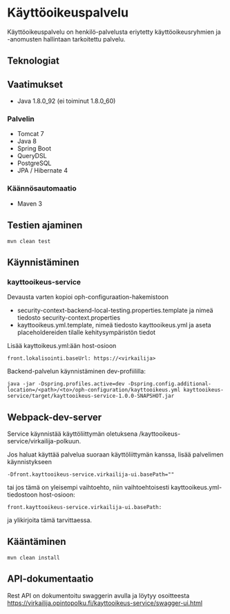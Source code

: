 # Käyttöoikeuspalvelu

Käyttöoikeuspalvelu on henkilö-palvelusta eriytetty käyttöoikeusryhmien ja -anomusten hallintaan tarkoitettu palvelu.

## Teknologiat

## Vaatimukset
- Java 1.8.0_92 (ei toiminut 1.8.0_60)

### Palvelin
* Tomcat 7
* Java 8
* Spring Boot
* QueryDSL
* PostgreSQL
* JPA / Hibernate 4

### Käännösautomaatio
* Maven 3

## Testien ajaminen

    mvn clean test
    
## Käynnistäminen

### kayttooikeus-service

Devausta varten kopioi oph-configuraation-hakemistoon
* security-context-backend-local-testing.properties.template ja nimeä tiedosto security-context.properties
* kayttooikeus.yml.template, nimeä tiedosto kayttooikeus.yml ja aseta placeholdereiden tilalle kehitysympäristön tiedot

Lisää kayttoikeus.yml:ään host-osioon

    front.lokalisointi.baseUrl: https://<virkailija>

Backend-palvelun käynnistäminen dev-profiililla:

    java -jar -Dspring.profiles.active=dev -Dspring.config.additional-location=/<path>/<to>/oph-configuration/kayttooikeus.yml kayttooikeus-service/target/kayttooikeus-service-1.0.0-SNAPSHOT.jar

## Webpack-dev-server

Service käynnistää käyttöliittymän oletuksena /kayttooikeus-service/virkailija-polkuun.

Jos haluat käyttää palvelua suoraan käyttöliittymän kanssa, lisää palvelimen käynnistykseen

    -Dfront.kayttooikeus-service.virkailija-ui.basePath=""

tai jos tämä on yleisempi vaihtoehto, niin vaihtoehtoisesti kayttooikeus.yml-tiedostoon host-osioon:

    front.kayttooikeus-service.virkailija-ui.basePath:

ja ylikirjoita tämä tarvittaessa.

## Kääntäminen

    mvn clean install

## API-dokumentaatio

Rest API on dokumentoitu swaggerin avulla ja löytyy osoitteesta https://virkailija.opintopolku.fi/kayttooikeus-service/swagger-ui.html
